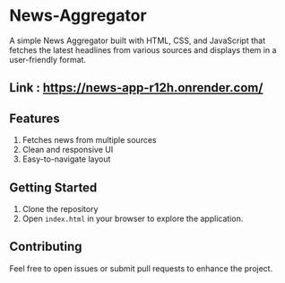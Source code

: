 # News-Aggregator

A simple News Aggregator built with HTML, CSS, and JavaScript that fetches the latest headlines from various sources and displays them in a user-friendly format.

## Link : https://news-app-r12h.onrender.com/

## Features
1. Fetches news from multiple sources
2. Clean and responsive UI
3. Easy-to-navigate layout

## Getting Started
1. Clone the repository
2. Open `index.html` in your browser to explore the application.

## Contributing
Feel free to open issues or submit pull requests to enhance the project.


